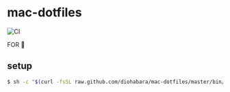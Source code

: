 # mac-dotfiles

![CI](https://github.com/diohabara/mac-dotfiles/workflows/CI/badge.svg)

FOR 🍎

## setup

```sh
$ sh -c "$(curl -fsSL raw.github.com/diohabara/mac-dotfiles/master/bin/setup)"
```
